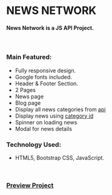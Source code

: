 # NEWS NETWORK
#### News Network is a JS API Project.

<br />

### Main Featured:
* Fully responsive design.
* Google fonts included.
* Header & Footer Section.
* 2 Pages
* News page
* Blog page
* Display all news categories from [api](https://openapi.programming-hero.com/api/news/categories)
* Display news using [category id](https://openapi.programming-hero.com/api/news/category/{id})
* Spinner on loading news
* Modal for news details

### Technology Used:
* HTML5, Bootstrap CSS, JavaScript.

<br />

### [Preview Project](https://news-network-api.netlify.app)